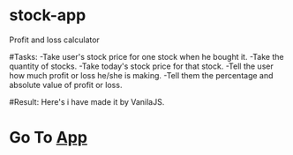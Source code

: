 # stock-app
Profit and loss calculator

#Tasks:
-Take user's stock price for one stock when he bought it.
-Take the quantity of stocks.
-Take today's stock price for that stock.
-Tell the user how much profit or loss he/she is making.
-Tell them the percentage and absolute value of profit or loss.

#Result:
Here's i have made it by VanilaJS.

# Go To [App](https://distracted-noether-a6fab6.netlify.app/)
